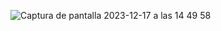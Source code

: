 ![Captura de pantalla 2023-12-17 a las 14 49 58](https://github.com/Angel-M-R/tesla-clone-astro/assets/16781447/119612f5-ab69-42d9-9483-fa86cd10cf69)
